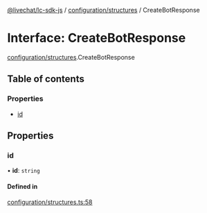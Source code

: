 [@livechat/lc-sdk-js](../README.md) / [configuration/structures](../modules/configuration_structures.md) / CreateBotResponse

# Interface: CreateBotResponse

[configuration/structures](../modules/configuration_structures.md).CreateBotResponse

## Table of contents

### Properties

- [id](configuration_structures.CreateBotResponse.md#id)

## Properties

### id

• **id**: `string`

#### Defined in

[configuration/structures.ts:58](https://github.com/livechat/lc-sdk-js/blob/a3fdde0/src/configuration/structures.ts#L58)
